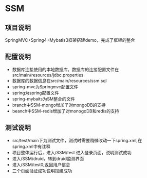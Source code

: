 # SSM

## 项目说明

SpringMVC+Spring4+Mybatis3框架搭建demo，完成了框架的整合

## 配置说明

- 数据库连接使用的本地数据库，数据库的连接配置文件在src/main/resources/jdbc.properties
- 数据库的数据信息在src/main/resources/ssm.sql
- spring-mvc为Springmvc配置文件
- spring为spring配置文件
- spring-mybaits为SM整合的文件
- branch中SSM-mongo增加了对mongoDB的支持
- beanch中SSM-redis增加了对monogoDB和redis的支持

## 测试说明

- src/test/main下为测试文件，测试时需要稍微改动一下spring.xml,在spring.xml中有注释
- 项目整体运行后，进入/SSM/test  进入登录页面，说明测试成功
- 进入/SSM/druid，转到druid监测界面
- 进入/SSM/test0,返回用户信息
- 三个页面验证成功说明搭建成功

